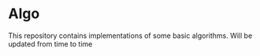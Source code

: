 # Algo
This repository contains implementations of some basic algorithms. Will be updated from time to time
